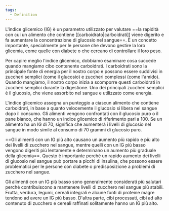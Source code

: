 ```yaml
---
tags:
  - Definition
---
```

L'indice glicemico (IG) è un parametro utilizzato per valutare ==la rapidità con cui un alimento che contiene [[carboidrato|carboidrati]] viene digerito e fa aumentare la concentrazione di glucosio nel sangue==.
È un concetto importante, specialmente per le persone che devono gestire la loro glicemia, come quelle con diabete o che cercano di controllare il loro peso.

Per capire meglio l'indice glicemico, dobbiamo esaminare cosa succede quando mangiamo cibo contenente carboidrati. I carboidrati sono la principale fonte di energia per il nostro corpo e possono essere suddivisi in zuccheri semplici (come il glucosio) e zuccheri complessi (come l'amido). Quando mangiamo, il nostro corpo inizia a scomporre questi carboidrati in zuccheri semplici durante la digestione. Uno dei principali zuccheri semplici è il glucosio, che viene assorbito nel sangue e utilizzato come energia.

L'indice glicemico assegna un punteggio a ciascun alimento che contiene carboidrati, in base a quanto velocemente il glucosio si libera nel sangue dopo il consumo. Gli alimenti vengono confrontati con il glucosio puro o il pane bianco, che hanno un indice glicemico di riferimento pari a 100. Se un alimento ha un IG di 70, significa che aumenterà i livelli di glucosio nel sangue in modo simile al consumo di 70 grammi di glucosio puro.

==Gli alimenti con un IG più alto causano un aumento più rapido e più alto dei livelli di zucchero nel sangue, mentre quelli con un IG più basso vengono digeriti più lentamente e determinano un aumento più graduale della glicemia==.
Questo è importante perché un rapido aumento dei livelli di glucosio nel sangue può portare a picchi di insulina, che possono essere problematici per le persone con diabete o predisposizione a problemi di zucchero nel sangue.

Gli alimenti con un IG più basso sono generalmente considerati più salutari perché contribuiscono a mantenere livelli di zucchero nel sangue più stabili. Frutta, verdura, legumi, cereali integrali e alcune fonti di proteine magre tendono ad avere un IG più basso. D'altra parte, cibi processati, cibi ad alto contenuto di zucchero e cereali raffinati solitamente hanno un IG più alto.